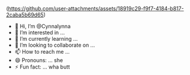 (https://github.com/user-attachments/assets/18919c29-f9f7-4184-b817-2caba5b69d65)
- 👋 Hi, I’m @Cynnalynna
- 👀 I’m interested in ...
- 🌱 I’m currently learning ...
- 💞️ I’m looking to collaborate on ...
- 📫 How to reach me ...
- 😄 Pronouns: ... she
- ⚡ Fun fact: ... wha butt

<!---
Cynnalynna/Cynnalynna is a ✨ special ✨ repository because its `README.md` (this file) appears on your GitHub profile.
You can click the Preview link to take a look at your changes.
--->
